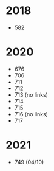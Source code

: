 # 2018

- 582


# 2020

- 676
- 706
- 711
- 712
- 713 (no links)
- 714
- 715
- 716 (no links)
- 717


# 2021

- 749 (04/10)
